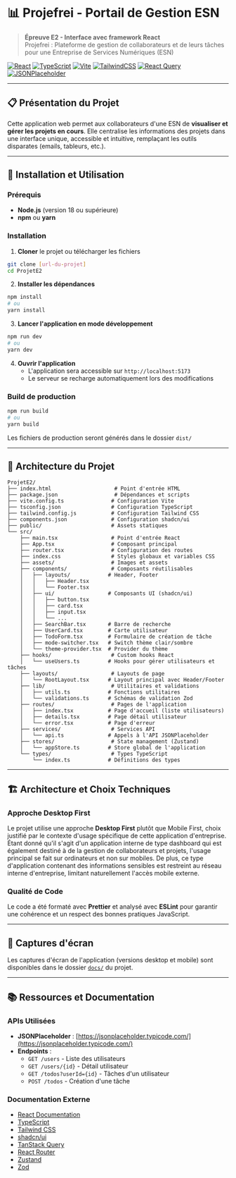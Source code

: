 # 📊 Projefrei - Portail de Gestion ESN

> **Épreuve E2 - Interface avec framework React**  
> Projefrei : Plateforme de gestion de collaborateurs et de leurs tâches pour une Entreprise de Services Numériques (ESN)

[![React](https://img.shields.io/badge/React-20232A?style=flat&logo=react&logoColor=61DAFB)](https://react.dev/)
[![TypeScript](https://img.shields.io/badge/TypeScript-007ACC?style=flat&logo=typescript&logoColor=white)](https://www.typescriptlang.org/)
[![Vite](https://img.shields.io/badge/Vite-646CFF?style=flat&logo=vite&logoColor=white)](https://vitejs.dev/)
[![TailwindCSS](https://img.shields.io/badge/Tailwind_CSS-38B2AC?style=flat&logo=tailwind-css&logoColor=white)](https://tailwindcss.com/)
[![React Query](https://img.shields.io/badge/React_Query-FF4154?style=flat&logo=react-query&logoColor=white)](https://tanstack.com/query/latest)
[![JSONPlaceholder](https://img.shields.io/badge/API-JSONPlaceholder-green)](https://jsonplaceholder.typicode.com/)

---

## 📋 Présentation du Projet

Cette application web permet aux collaborateurs d'une ESN de **visualiser et gérer les projets en cours**. Elle centralise les informations des projets dans une interface unique, accessible et intuitive, remplaçant les outils disparates (emails, tableurs, etc.).

---

## 🚀 Installation et Utilisation

### Prérequis

- **Node.js** (version 18 ou supérieure)
- **npm** ou **yarn**

### Installation

1. **Cloner** le projet ou télécharger les fichiers

```bash
git clone [url-du-projet]
cd ProjetE2
```

2. **Installer les dépendances**

```bash
npm install
# ou
yarn install
```

3. **Lancer l'application en mode développement**

```bash
npm run dev
# ou
yarn dev
```

4. **Ouvrir l'application**
   - L'application sera accessible sur `http://localhost:5173`
   - Le serveur se recharge automatiquement lors des modifications

### Build de production

```bash
npm run build
# ou
yarn build
```

Les fichiers de production seront générés dans le dossier `dist/`

---

## 📁 Architecture du Projet

```
ProjetE2/
├── index.html                    # Point d'entrée HTML
├── package.json                  # Dépendances et scripts
├── vite.config.ts               # Configuration Vite
├── tsconfig.json                # Configuration TypeScript
├── tailwind.config.js           # Configuration Tailwind CSS
├── components.json              # Configuration shadcn/ui
├── public/                      # Assets statiques
└── src/
    ├── main.tsx                 # Point d'entrée React
    ├── App.tsx                  # Composant principal
    ├── router.tsx               # Configuration des routes
    ├── index.css                # Styles globaux et variables CSS
    ├── assets/                  # Images et assets
    ├── components/              # Composants réutilisables
    │   ├── layouts/            # Header, Footer
    │   │   ├── Header.tsx
    │   │   └── Footer.tsx
    │   ├── ui/                 # Composants UI (shadcn/ui)
    │   │   ├── button.tsx
    │   │   ├── card.tsx
    │   │   ├── input.tsx
    │   │   └── ...
    │   ├── SearchBar.tsx       # Barre de recherche
    │   ├── UserCard.tsx        # Carte utilisateur
    │   ├── TodoForm.tsx        # Formulaire de création de tâche
    │   ├── mode-switcher.tsx   # Switch thème clair/sombre
    │   └── theme-provider.tsx  # Provider du thème
    ├── hooks/                   # Custom hooks React
    │   └── useUsers.ts         # Hooks pour gérer utilisateurs et tâches
    ├── layouts/                 # Layouts de page
    │   └── RootLayout.tsx      # Layout principal avec Header/Footer
    ├── lib/                     # Utilitaires et validations
    │   ├── utils.ts            # Fonctions utilitaires
    │   └── validations.ts      # Schémas de validation Zod
    ├── routes/                  # Pages de l'application
    │   ├── index.tsx           # Page d'accueil (liste utilisateurs)
    │   ├── details.tsx         # Page détail utilisateur
    │   └── error.tsx           # Page d'erreur
    ├── services/                # Services API
    │   └── api.ts              # Appels à l'API JSONPlaceholder
    ├── stores/                  # State management (Zustand)
    │   └── appStore.ts         # Store global de l'application
    └── types/                   # Types TypeScript
        └── index.ts            # Définitions des types
```

---

## 🏗️ Architecture et Choix Techniques

### **Approche Desktop First**

Le projet utilise une approche **Desktop First** plutôt que Mobile First, choix justifié par le contexte d'usage spécifique de cette application d'entreprise. Étant donné qu'il s'agit d'un application interne de type dashboard qui est également destiné à de la gestion de collaborateurs et projets, l'usage principal se fait sur ordinateurs et non sur mobiles. De plus, ce type d'application contenant des informations sensibles est restreint au réseau interne d'entreprise, limitant naturellement l'accès mobile externe.

### **Qualité de Code**

Le code a été formaté avec **Prettier** et analysé avec **ESLint** pour garantir une cohérence et un respect des bonnes pratiques JavaScript.

---

## 📸 Captures d'écran

Les captures d'écran de l'application (versions desktop et mobile) sont disponibles dans le dossier [`docs/`](docs/) du projet.

---

## 📚 Ressources et Documentation

### APIs Utilisées

- **JSONPlaceholder** : [https://jsonplaceholder.typicode.com/](https://jsonplaceholder.typicode.com/)
- **Endpoints** :
  - `GET /users` - Liste des utilisateurs
  - `GET /users/{id}` - Détail utilisateur
  - `GET /todos?userId={id}` - Tâches d'un utilisateur
  - `POST /todos` - Création d'une tâche

### Documentation Externe

- [React Documentation](https://react.dev/)
- [TypeScript](https://www.typescriptlang.org/docs/)
- [Tailwind CSS](https://tailwindcss.com/docs)
- [shadcn/ui](https://ui.shadcn.com/)
- [TanStack Query](https://tanstack.com/query/latest)
- [React Router](https://reactrouter.com/)
- [Zustand](https://zustand-demo.pmnd.rs/)
- [Zod](https://zod.dev/)
